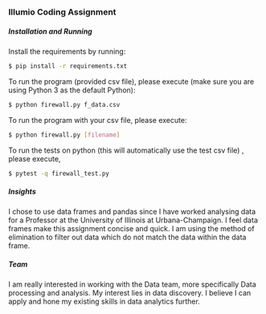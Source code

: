 ### Illumio Coding Assignment

##### Installation and Running

Install the requirements by running:

```sh
$ pip install -r requirements.txt
```

To run the program (provided csv file), please execute (make sure you are using Python 3 as the default Python):
```sh
$ python firewall.py f_data.csv
```

To run the program with your csv file, please execute:
```sh
$ python firewall.py [filename]
```

To run the tests on python (this will automatically use the test csv file) , please execute,

```sh
$ pytest -q firewall_test.py 
```

##### Insights

I chose to use data frames and pandas since I have worked analysing data for a Professor at the University of Illinois at Urbana-Champaign. I feel data frames make this assignment concise and quick. I am using the method of elimination to filter out data which do not match the data within the data frame.

##### Team
I am really interested in working with the Data team, more specifically Data processing and analysis. My interest lies in data discovery. I believe I can apply and hone my existing skills in data analytics further. 


